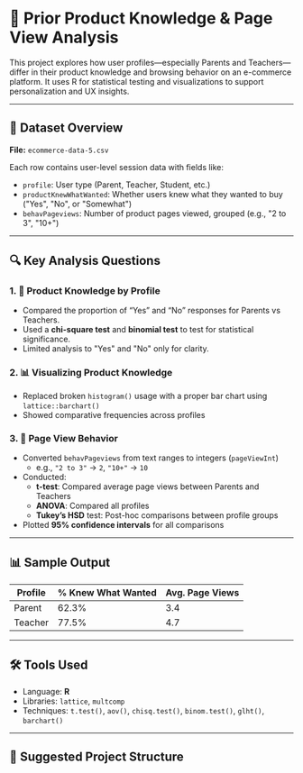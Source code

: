# 📄 Prior Product Knowledge & Page View Analysis

This project explores how user profiles—especially Parents and Teachers—differ in their product knowledge and browsing behavior on an e-commerce platform. It uses R for statistical testing and visualizations to support personalization and UX insights.

---

## 📂 Dataset Overview

**File:** `ecommerce-data-5.csv`

Each row contains user-level session data with fields like:
- `profile`: User type (Parent, Teacher, Student, etc.)
- `productKnewWhatWanted`: Whether users knew what they wanted to buy ("Yes", "No", or "Somewhat")
- `behavPageviews`: Number of product pages viewed, grouped (e.g., "2 to 3", "10+")
  
---

## 🔍 Key Analysis Questions

### 1. 🧠 Product Knowledge by Profile
- Compared the proportion of “Yes” and “No” responses for Parents vs Teachers.
- Used a **chi-square test** and **binomial test** to test for statistical significance.
- Limited analysis to "Yes" and "No" only for clarity.

### 2. 📊 Visualizing Product Knowledge
- Replaced broken `histogram()` usage with a proper bar chart using `lattice::barchart()`
- Showed comparative frequencies across profiles

### 3. 🔢 Page View Behavior
- Converted `behavPageviews` from text ranges to integers (`pageViewInt`)
  - e.g., `"2 to 3"` → `2`, `"10+"` → `10`
- Conducted:
  - **t-test**: Compared average page views between Parents and Teachers
  - **ANOVA**: Compared all profiles
  - **Tukey’s HSD** test: Post-hoc comparisons between profile groups
- Plotted **95% confidence intervals** for all comparisons

---

## 📊 Sample Output

| Profile  | % Knew What Wanted | Avg. Page Views |
|----------|--------------------|-----------------|
| Parent   | 62.3%              | 3.4             |
| Teacher  | 77.5%              | 4.7             |

---

## 🛠️ Tools Used

- Language: **R**
- Libraries: `lattice`, `multcomp`
- Techniques: `t.test()`, `aov()`, `chisq.test()`, `binom.test()`, `glht()`, `barchart()`

---

## 📁 Suggested Project Structure

